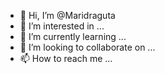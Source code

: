 - 👋 Hi, I’m @Maridraguta
- 👀 I’m interested in ...
- 🌱 I’m currently learning ...
- 💞️ I’m looking to collaborate on ...
- 📫 How to reach me ...

<!---
Maridraguta/Maridraguta is a ✨ special ✨ repository because its `README.md` (this file) appears on your GitHub profile.
You can click the Preview link to take a look at your changes.
--->
